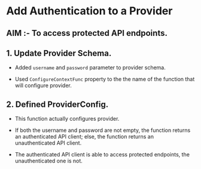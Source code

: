# Add Authentication to a Provider
##  AIM :- To access protected API endpoints.

## 1. Update Provider Schema.
   * Added `username` and `password` parameter to provider schema. 

   * Used `ConfigureContextFunc` property to the the name of the function that will configure provider.

## 2. Defined ProviderConfig.
   * This function actually configures provider. 

   * If both the username and password are not empty, the function returns an authenticated API client; else, the function returns an unauthenticated API client. 
   
   * The authenticated API client is able to access protected endpoints, the unauthenticated one is not.
